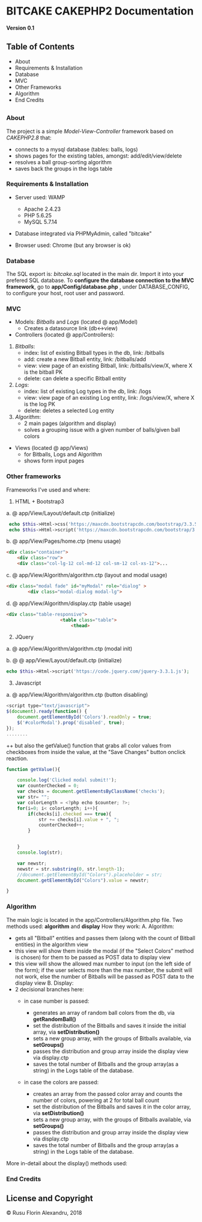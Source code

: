 # BITCAKE CAKEPHP2 Documentation
**Version 0.1**

## Table of Contents
- About
- Requirements & Installation
- Database
- MVC
- Other Frameworks
- Algorithm 
- End Credits
##

### About

The project is a simple *Model-View-Controller* framework based on *CAKEPHP2.8* that:
- connects to a mysql database (tables: balls, logs)
- shows pages for the existing tables, amongst: add/edit/view/delete
- resolves a ball group-sorting algorithm
- saves back the groups in the logs table

### Requirements & Installation

- Server used: WAMP 
	- Apache 2.4.23
	- PHP 5.6.25
	- MySQL 5.7.14

- Database integrated via PHPMyAdmin, called "bitcake"
- Browser used: Chrome (but any browser is ok)


### Database
The SQL export is: *bitcake.sql* located in the main dir.
Import it into your prefered SQL database.
To **configure the database connection to the MVC framework**, go to **app/Config/database.php** , under DATABASE_CONFIG, to configure your host, root user and password.

### MVC
- Models: *Bitballs* and *Logs* (located @ app/Model)
	- Creates a datasource link (db<->view)
- Controllers (located @ app/Controllers): 
1. *Bitballs*:
	- index: list of existing Bitball types in the db, link: /bitballs
	- add: create a new Bitball entity, link: /bitballs/add
	- view: view page of an existing Bitball, link: /bitballs/view/X, where X is the bitball PK
	- delete: can delete a specific Bitball entity
2. *Logs*:
	- index: list of existing Log types in the db, link: /logs
	- view: view page of an existing Log entity, link: /logs/view/X, where X is the log PK
	- delete: deletes a selected Log entity
3. *Algorithm*:
	- 2 main pages (algorithm and display)
	- solves a grouping issue with a given number of balls/given ball colors

- Views (located @ app/Views)
	- for Bitballs, Logs and Algorithm
	- shows form input pages 	

### Other frameworks
Frameworks I've used and where:
1. HTML + Bootstrap3 

a. @ app/View/Layout/default.ctp (initialize)
```php
 echo $this->Html->css('https://maxcdn.bootstrapcdn.com/bootstrap/3.3.5/css/bootstrap.min.css');
 echo $this->Html->script('https://maxcdn.bootstrapcdn.com/bootstrap/3.3.5/js/bootstrap.min.js');
```

b. @ app/View/Pages/home.ctp (menu usage)
```html
<div class="container">
    <div class="row">
	<div class="col-lg-12 col-md-12 col-sm-12 col-xs-12">...
```

c. @ app/View/Algorithm/algorithm.ctp (layout and modal usage)
```html
<div class="modal fade" id="myModal" role="dialog" >
        <div class="modal-dialog modal-lg">
```

d. @ app/View/Algorithm/display.ctp (table usage)
```html
<div class="table-responsive">
                    <table class="table">
                        <thead>
```

2. JQuery 

a. @ app/View/Algorithm/algorithm.ctp (modal init)

b. @ @ app/View/Layout/default.ctp (initialize)
```php
echo $this->Html->script('https://code.jquery.com/jquery-3.3.1.js');
```
3. Javascript 

a. @ app/View/Algorithm/algorithm.ctp (button disabling)
```javascript
<script type="text/javascript">
$(document).ready(function() {
    document.getElementById('Colors').readOnly = true;
    $('#colorModal').prop('disabled', true);
});
........
```
++ but also the getValue() function that grabs all color values from checkboxes from inside the value, at the "Save Changes" button onclick reaction. 
```javascript
function getValue(){

    console.log('Clicked modal submit!');
    var counterChecked = 0;
    var checks = document.getElementsByClassName('checks');
    var str= "";
    var colorLength = <?php echo $counter; ?>;
    for(i=0; i< colorLength; i++){
        if(checks[i].checked === true){
            str += checks[i].value + ", ";
            counterChecked++;
        }


    }
    console.log(str);

    var newstr;
    newstr = str.substring(0, str.length-1);
    //document.getElementById("Colors").placeholder = str;
    document.getElementById("Colors").value = newstr;

}
```

### Algorithm
The main logic is located in the app/Controllers/Algorithm.php file.
Two methods used: **algorithm** and **display**
How they work:
A. Algorithm:
- gets all "Bitball" entities and passes them (along with the count of Bitball entities) in the algorithm view
- this view will show them inside the modal (if the "Select Colors" method is chosen) for them to be passed as POST data to display view
- this view will show the allowed max number to input (on the left side of the form); if the user selects more than the max number, the submit will not work, else the number of Bitballs will be passed as POST data to the display view
B. Display:
- 2 decisional branches here: 
	- in case number is passed:
		- generates an array of random ball colors from the db, via **getRandomBall()** 
		- set the distribution of the Bitballs and saves it inside the initial array, via **setDistribution()**
		- sets a new group array, with the groups of Bitballs available, via **setGroups()**
		- passes the distribution and group array inside the display view via display.ctp
		- saves the total number of Bitballs and the group array(as a string) in the Logs table of the database.
		
	- in case the colors are passed:
		- creates an array from the passed color array and counts the number of colors, powering at 2 for total ball count
		- set the distribution of the Bitballs and saves it in the color array, via **setDistribution()**
		- sets a new group array, with the groups of Bitballs available, via **setGroups()**
		- passes the distribution and group array inside the display view via display.ctp
		- saves the total number of Bitballs and the group array(as a string) in the Logs table of the database.

More in-detail about the display() methods used:

### End Credits



## License and Copyright
© Rusu Florin Alexandru, 2018
